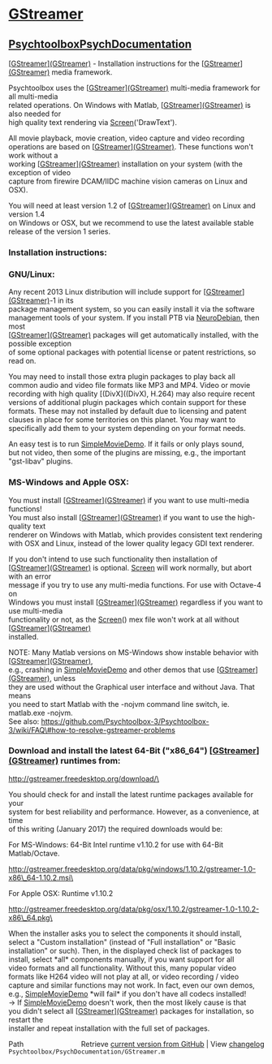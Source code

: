 # [GStreamer](GStreamer)
## [Psychtoolbox](Psychtoolbox)[PsychDocumentation](PsychDocumentation)

[[GStreamer](GStreamer)][(GStreamer)]((GStreamer)) - Installation instructions for the [[GStreamer](GStreamer)][(GStreamer)]((GStreamer)) media framework.  
  
Psychtoolbox uses the [[GStreamer](GStreamer)][(GStreamer)]((GStreamer)) multi-media framework for all multi-media  
related operations. On Windows with Matlab, [[GStreamer](GStreamer)][(GStreamer)]((GStreamer)) is also needed for  
high quality text rendering via [Screen](Screen)('DrawText').  
  
All movie playback, movie creation, video capture and video recording  
operations are based on [[GStreamer](GStreamer)][(GStreamer)]((GStreamer)). These functions won't work without a  
working [[GStreamer](GStreamer)][(GStreamer)]((GStreamer)) installation on your system (with the exception of video  
capture from firewire DCAM/IIDC machine vision cameras on Linux and OSX).  
  
You will need at least version 1.2 of [[GStreamer](GStreamer)][(GStreamer)]((GStreamer)) on Linux and version 1.4  
on Windows or OSX, but we recommend to use the latest available stable  
release of the version 1 series.  
  
### Installation instructions:  
  
  
### GNU/Linux:  
  
Any recent 2013 Linux distribution will include support for [[GStreamer](GStreamer)][(GStreamer)]((GStreamer))-1 in its  
package management system, so you can easily install it via the software  
management tools of your system. If you install PTB via [NeuroDebian](NeuroDebian), then most  
[[GStreamer](GStreamer)][(GStreamer)]((GStreamer)) packages will get automatically installed, with the possible exception  
of some optional packages with potential license or patent restrictions, so read on.  
  
You may need to install those extra plugin packages to play back all  
common audio and video file formats like MP3 and MP4. Video or movie  
recording with high quality [(DivX]((DivX), H.264) may also require recent  
versions of additional plugin packages which contain support for these  
formats. These may not installed by default due to licensing and patent  
clauses in place for some territories on this planet. You may want to  
specifically add them to your system depending on your format needs.  
  
An easy test is to run [SimpleMovieDemo](SimpleMovieDemo). If it fails or only plays sound,  
but not video, then some of the plugins are missing, e.g., the important  
"gst-libav" plugins.  
  
  
### MS-Windows and Apple OSX:  
  
You must install [[GStreamer](GStreamer)][(GStreamer)]((GStreamer)) if you want to use multi-media functions!  
You must also install [[GStreamer](GStreamer)][(GStreamer)]((GStreamer)) if you want to use the high-quality text  
renderer on Windows with Matlab, which provides consistent text rendering  
with OSX and Linux, instead of the lower quality legacy GDI text renderer.  
  
If you don't intend to use such functionality then installation of  
[[GStreamer](GStreamer)][(GStreamer)]((GStreamer)) is optional. [Screen](Screen) will work normally, but abort with an error  
message if you try to use any multi-media functions. For use with Octave-4 on  
Windows you must install [[GStreamer](GStreamer)][(GStreamer)]((GStreamer)) regardless if you want to use multi-media  
functionality or not, as the [Screen](Screen)() mex file won't work at all without [[GStreamer](GStreamer)][(GStreamer)]((GStreamer))  
installed.  
  
NOTE: Many Matlab versions on MS-Windows show instable behavior with [[GStreamer](GStreamer)][(GStreamer)]((GStreamer)),  
e.g., crashing in [SimpleMovieDemo](SimpleMovieDemo) and other demos that use [[GStreamer](GStreamer)][(GStreamer)]((GStreamer)), unless  
they are used without the Graphical user interface and without Java. That means  
you need to start Matlab with the -nojvm command line switch, ie. matlab.exe -nojvm.  
See also: https://github.com/Psychtoolbox-3/Psychtoolbox-3/wiki/FAQ\#how-to-resolve-gstreamer-problems  
  
  
### Download and install the latest 64-Bit ("x86\_64") [[GStreamer](GStreamer)][(GStreamer)]((GStreamer)) runtimes from:  
  
<http://gstreamer.freedesktop.org/download/\>  
  
You should check for and install the latest runtime packages available for your  
system for best reliability and performance. However, as a convenience, at time  
of this writing (January 2017) the required downloads would be:  
  
For MS-Windows: 64-Bit Intel runtime v1.10.2 for use with 64-Bit Matlab/Octave.  
  
<http://gstreamer.freedesktop.org/data/pkg/windows/1.10.2/gstreamer-1.0-x86\_64-1.10.2.msi\>  
  
For Apple OSX: Runtime v1.10.2  
  
<http://gstreamer.freedesktop.org/data/pkg/osx/1.10.2/gstreamer-1.0-1.10.2-x86\_64.pkg\>  
  
  
When the installer asks you to select the components it should install,  
select a "Custom installation" (instead of "Full installation" or "Basic  
installation" or such). Then, in the displayed check list of packages to  
install, select \*all\* components manually, if you want support for all  
video formats and all functionality. Without this, many popular video  
formats like H264 video will not play at all, or video recording / video  
capture and similar functions may not work. In fact, even our own demos,  
e.g., [SimpleMovieDemo](SimpleMovieDemo) \*will fail\* if you don't have all codecs installed!  
-\> If [SimpleMovieDemo](SimpleMovieDemo) doesn't work, then the most likely cause is that  
you didn't select all [[GStreamer](GStreamer)][(GStreamer)]((GStreamer)) packages for installation, so restart the  
installer and repeat installation with the full set of packages.  
  




<div class="code_header" style="text-align:right;">
  <span style="float:left;">Path&nbsp;&nbsp;</span> <span class="counter">Retrieve <a href=
  "https://raw.github.com/Psychtoolbox-3/Psychtoolbox-3/beta/Psychtoolbox/PsychDocumentation/GStreamer.m">current version from GitHub</a> | View <a href=
  "https://github.com/Psychtoolbox-3/Psychtoolbox-3/commits/beta/Psychtoolbox/PsychDocumentation/GStreamer.m">changelog</a></span>
</div>
<div class="code">
  <code>Psychtoolbox/PsychDocumentation/GStreamer.m</code>
</div>

